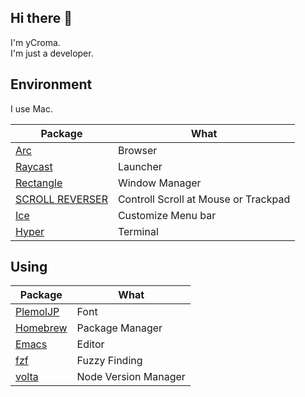 ## Hi there 👋
I'm yCroma.  
I'm just a developer.

## Environment
I use Mac.

| Package | What |
| --- | --- |
| [Arc](https://arc.net/) | Browser|
| [Raycast](https://www.raycast.com/) | Launcher |
| [Rectangle](https://rectangleapp.com/) | Window Manager |
| [SCROLL REVERSER](https://pilotmoon.com/scrollreverser/) | Controll Scroll at Mouse or Trackpad |
| [Ice](https://github.com/jordanbaird/Ice) | Customize Menu bar |
| [Hyper](https://hyper.is/) | Terminal |



## Using

| Package | What |
| --- | --- |
| [PlemolJP](https://github.com/yuru7/PlemolJP) | Font |
| [Homebrew](https://brew.sh/ja/) | Package Manager |
| [Emacs](https://www.gnu.org/software/emacs/) | Editor |
| [fzf](https://github.com/junegunn/fzf) | Fuzzy Finding |
| [volta](https://volta.sh/) | Node Version Manager |


<!--Tool Manager
Target 	Manager
**yCroma/yCroma** is a ✨ _special_ ✨ repository because its `README.md` (this file) appears on your GitHub profile.

Here are some ideas to get you started:

- 🔭 I’m currently working on ...
- 🌱 I’m currently learning ...
- 👯 I’m looking to collaborate on ...
- 🤔 I’m looking for help with ...
- 💬 Ask me about ...
- 📫 How to reach me: ...
- 😄 Pronouns: ...
- ⚡ Fun fact: ...
-->
